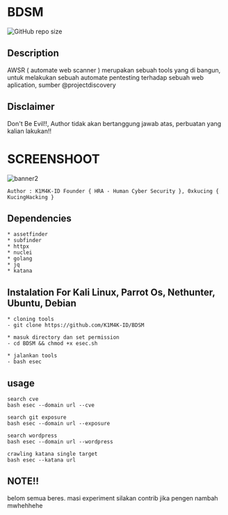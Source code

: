 # BDSM

<img alt="GitHub repo size" src="https://img.shields.io/github/repo-size/K1M4K-ID/BDSM?style=for-the-badge">

## Description
AWSR ( automate web scanner ) merupakan sebuah tools yang di bangun, untuk melakukan sebuah automate pentesting terhadap sebuah web aplication, sumber @projectdiscovery
 
## Disclaimer
Don't Be Evil!!, Author tidak akan bertanggung jawab atas, perbuatan yang kalian lakukan!!


# SCREENSHOOT
![banner2](https://github.com/K1M4K-ID/AWSR/assets/46388169/493bde14-9eda-4911-90d8-f017405cf75f)

```
Author : K1M4K-ID Founder { HRA - Human Cyber Security }, 0xkucing { KucingHacking }
```


## Dependencies
```
* assetfinder
* subfinder
* httpx
* nuclei
* golang
* jq
* katana

```


## Instalation For Kali Linux, Parrot Os, Nethunter, Ubuntu, Debian
```
* cloning tools
- git clone https://github.com/K1M4K-ID/BDSM

* masuk directory dan set permission
- cd BDSM && chmod +x esec.sh

* jalankan tools
- bash esec

```

## usage
```
search cve
bash esec --domain url --cve

search git exposure
bash esec --domain url --exposure

search wordpress
bash esec --domain url --wordpress

crawling katana single target
bash esec --katana url
```

## NOTE!!
belom semua beres. masi experiment silakan contrib jika pengen nambah mwhehhehe



